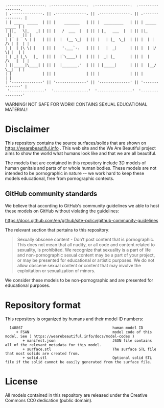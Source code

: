 ```
.-----------------. .----------------.  .----------------.  .----------------. 
| .--------------. || .--------------. || .--------------. || .--------------. |
| | ____  _____  | || |    _______   | || |  _________   | || | _____  _____ | |
| ||_   \|_   _| | || |   /  ___  |  | || | |_   ___  |  | || ||_   _||_   _|| |
| |  |   \ | |   | || |  |  (__ \_|  | || |   | |_  \_|  | || |  | | /\ | |  | |
| |  | |\ \| |   | || |   '.___`-.   | || |   |  _|      | || |  | |/  \| |  | |
| | _| |_\   |_  | || |  |`\____) |  | || |  _| |_       | || |  |   /\   |  | |
| ||_____|\____| | || |  |_______.'  | || | |_____|      | || |  |__/  \__|  | |
| |              | || |              | || |              | || |              | |
| '--------------' || '--------------' || '--------------' || '--------------' |
 '----------------'  '----------------'  '----------------'  '----------------' 
```

WARNING! NOT SAFE FOR WORK! CONTAINS SEXUAL EDUCATIONAL MATERIAL!

Disclaimer
==========

This repository contains the source surfaces/solids that are shown on 
https://wearebeautiful.info . This web site and the We Are Beautiful project aims to 
show the world what humans look like and that we are all beautiful.

The models that are contained in this repository include 3D models of human
genitals and parts of or whole human bodies. These models are not intended
to be pornographic in nature -- we work hard to keep these models educational,
free from pornographic contexts. 


GitHub community standards
--------------------------

We believe that according to GitHub's community guidelines we able to 
host these models on GitHub without violating the guidelines:

https://docs.github.com/en/github/site-policy/github-community-guidelines

The relevant section that pertains to this repository:

> Sexually obscene content - Don’t post content that is pornographic. This does not mean that all nudity, or all code and content related to sexuality, is prohibited. We recognize that sexuality is a part of life and non-pornographic sexual content may be a part of your project, or may be presented for educational or artistic purposes. We do not allow obscene sexual content or content that may involve the exploitation or sexualization of minors.

We consider these models to be non-pornographic and are presented for educational purposes.

Repository format
=================

This repository is organized by humans and their model ID numbers:

```
  148867                                         human model ID 
     + FSAN                                      model code of this model. See ( https://wearebeautiful.info/docs/model-codes )
        + manifest.json                          JSON file contains all of the relevant metadata for this model.
        + surface.stl                            The surface STL file that most solids are created from.
        + solid.stl                              Optional solid STL file if the solid cannot be easily generated from the surface file.
```

License
=======

All models contained in this repository are released under the Creative Commons CC0 dedication (public domain).
